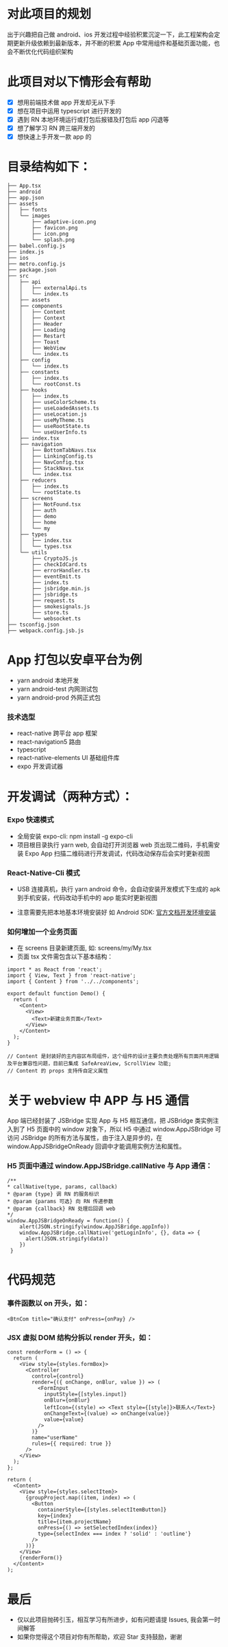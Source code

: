 # 对此项目的规划

出于兴趣把自己做 android、ios 开发过程中经验积累沉淀一下，此工程架构会定期更新升级依赖到最新版本，并不断的积累 App 中常用组件和基础页面功能，也会不断优化代码组织架构

# 此项目对以下情形会有帮助

- [x] 想用前端技术做 app 开发却无从下手
- [x] 想在项目中运用 typescript 进行开发的
- [x] 遇到 RN 本地环境运行或打包后报错及打包后 app 闪退等
- [x] 想了解学习 RN 跨三端开发的
- [x] 想快速上手开发一款 app 的

# 目录结构如下：

```
├── App.tsx
├── android
├── app.json
├── assets
│   ├── fonts
│   └── images
│       ├── adaptive-icon.png
│       ├── favicon.png
│       ├── icon.png
│       └── splash.png
├── babel.config.js
├── index.js
├── ios
├── metro.config.js
├── package.json
├── src
│   ├── api
│   │   ├── externalApi.ts
│   │   └── index.ts
│   ├── assets
│   ├── components
│   │   ├── Content
│   │   ├── Context
│   │   ├── Header
│   │   ├── Loading
│   │   ├── Restart
│   │   ├── Toast
│   │   ├── WebView
│   │   └── index.ts
│   ├── config
│   │   └── index.ts
│   ├── constants
│   │   ├── index.ts
│   │   └── rootConst.ts
│   ├── hooks
│   │   ├── index.ts
│   │   ├── useColorScheme.ts
│   │   ├── useLoadedAssets.ts
│   │   ├── useLocation.js
│   │   ├── useMyTheme.ts
│   │   ├── useRootState.ts
│   │   └── useUserInfo.ts
│   ├── index.tsx
│   ├── navigation
│   │   ├── BottomTabNavs.tsx
│   │   ├── LinkingConfig.ts
│   │   ├── NavConfig.tsx
│   │   ├── StackNavs.tsx
│   │   └── index.tsx
│   ├── reducers
│   │   ├── index.ts
│   │   └── rootState.ts
│   ├── screens
│   │   ├── NotFound.tsx
│   │   ├── auth
│   │   ├── demo
│   │   ├── home
│   │   └── my
│   ├── types
│   │   ├── index.tsx
│   │   └── types.tsx
│   └── utils
│       ├── CryptoJS.js
│       ├── checkIdCard.ts
│       ├── errorHandler.ts
│       ├── eventEmit.ts
│       ├── index.ts
│       ├── jsbridge.min.js
│       ├── jsbridge.ts
│       ├── request.ts
│       ├── smokesignals.js
│       ├── store.ts
│       └── websocket.ts
├── tsconfig.json
├── webpack.config.jsb.js
```

# App 打包以安卓平台为例

- yarn android 本地开发
- yarn android-test 内网测试包
- yarn android-prod 外网正式包

### 技术选型

- react-native 跨平台 app 框架
- react-navigation5 路由
- typescript
- react-native-elements UI 基础组件库
- expo 开发调试器

# 开发调试（两种方式）：

### Expo 快速模式

- 全局安装 expo-cli: npm install -g expo-cli
- 项目根目录执行 yarn web, 会自动打开浏览器 web 页出现二维码，手机需安装 Expo App 扫描二维码进行开发调试，代码改动保存后会实时更新视图

### React-Native-Cli 模式

- USB 连接真机，执行 yarn android 命令，会自动安装开发模式下生成的 apk 到手机安装，代码改动手机中的 app 能实时更新视图

- 注意需要先把本地基本环境安装好 如 Android SDK: [官方文档开发环境安装](https://reactnative.dev/docs/environment-setup)

### 如何增加一个业务页面

- 在 screens 目录新建页面, 如: screens/my/My.tsx
- 页面 tsx 文件需包含以下基本结构：

```
import * as React from 'react';
import { View, Text } from 'react-native';
import { Content } from '../../components';

export default function Demo() {
  return (
    <Content>
      <View>
        <Text>新建业务页面</Text>
      </View>
    </Content>
  );
}

// Content 是封装好的主内容区布局组件，这个组件的设计主要负责处理所有页面共用逻辑及平台兼容性问题，目前已集成 SafeAreaView, ScrollView 功能;
// Content 的 props 支持传自定义属性
```

# 关于 webview 中 APP 与 H5 通信

App 端已经封装了 JSBridge 实现 App 与 H5 相互通信，把 JSBridge 类实例注入到了 H5 页面中的 window 对象下，所以 H5 中通过 window.AppJSBridge 可访问 JSBridge 的所有方法与属性，由于注入是异步的，在 window.AppJSBridgeOnReady 回调中才能调用实例方法和属性。

### H5 页面中通过 window.AppJSBridge.callNative 与 App 通信：

```
/**
* callNative(type, params, callback)
* @param {type} 调 RN 的服务标识
* @param {params 可选} 向 RN 传递参数
* @param {callback} RN 处理后回调 web
*/
window.AppJSBridgeOnReady = function() {
    alert(JSON.stringify(window.AppJSBridge.appInfo))
    window.AppJSBridge.callNative('getLoginInfo', {}, data => {
      alert(JSON.stringify(data))
    })
 }
```

# 代码规范

### 事件函数以 on 开头，如：

```
<BtnCom title="确认支付" onPress={onPay} />
```

### JSX 虚拟 DOM 结构分拆以 render 开头，如：

```
const renderForm = () => {
  return (
    <View style={styles.formBox}>
      <Controller
        control={control}
        render={({ onChange, onBlur, value }) => (
          <FormInput
            inputStyle={[styles.input]}
            onBlur={onBlur}
            leftIcon={(style) => <Text style={[style]}>联系人</Text>}
            onChangeText={(value) => onChange(value)}
            value={value}
          />
        )}
        name="userName"
        rules={{ required: true }}
      />
    </View>
  );
};

return (
  <Content>
    <View style={styles.selectItem}>
      {groupProject.map((item, index) => (
        <Button
          containerStyle={[styles.selectItemButton]}
          key={index}
          title={item.projectName}
          onPress={() => setSelectedIndex(index)}
          type={selectIndex === index ? 'solid' : 'outline'}
        />
      ))}
    </View>
    {renderForm()}
  </Content>
);
```

# 最后

- 仅以此项目抛砖引玉，相互学习有所进步，如有问题请提 Issues, 我会第一时间解答
- 如果你觉得这个项目对你有所帮助，欢迎 Star 支持鼓励，谢谢
